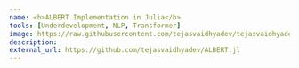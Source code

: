 ```yaml
---
name: <b>ALBERT Implementation in Julia</b>
tools: [Underdevelopment, NLP, Transformer]
image: https://raw.githubusercontent.com/tejasvaidhyadev/tejasvaidhyadev.github.io/master/_images/BERT.png
description: 
external_url: https://github.com/tejasvaidhyadev/ALBERT.jl
---
```


